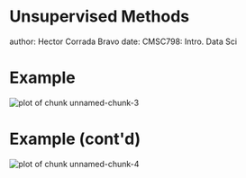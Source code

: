 Unsupervised Methods
========================================================
author: Hector Corrada Bravo
date: CMSC798: Intro. Data Sci



Example
========



![plot of chunk unnamed-chunk-3](Unsupervised-figure/unnamed-chunk-3-1.png) 

Example (cont'd)
=================

![plot of chunk unnamed-chunk-4](Unsupervised-figure/unnamed-chunk-4-1.png) 

